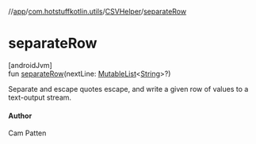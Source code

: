 //[app](../../../index.md)/[com.hotstuffkotlin.utils](../index.md)/[CSVHelper](index.md)/[separateRow](separate-row.md)

# separateRow

[androidJvm]\
fun [separateRow](separate-row.md)(nextLine: [MutableList](https://kotlinlang.org/api/latest/jvm/stdlib/kotlin.collections/-mutable-list/index.html)&lt;[String](https://kotlinlang.org/api/latest/jvm/stdlib/kotlin/-string/index.html)&gt;?)

Separate and escape quotes escape, and write a given row of values to a text-output stream.

#### Author

Cam Patten
